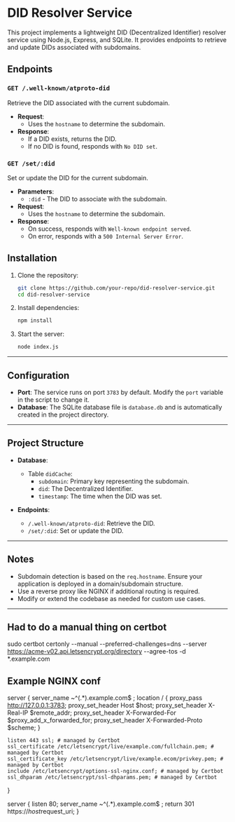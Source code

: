 # DID Resolver Service

This project implements a lightweight DID (Decentralized Identifier) resolver service using Node.js, Express, and SQLite. It provides endpoints to retrieve and update DIDs associated with subdomains.

## Endpoints

### `GET /.well-known/atproto-did`

Retrieve the DID associated with the current subdomain.

- **Request**: 
  - Uses the `hostname` to determine the subdomain.
- **Response**:
  - If a DID exists, returns the DID.
  - If no DID is found, responds with `No DID set`.

### `GET /set/:did`

Set or update the DID for the current subdomain.

- **Parameters**:
  - `:did` - The DID to associate with the subdomain.
- **Request**:
  - Uses the `hostname` to determine the subdomain.
- **Response**:
  - On success, responds with `Well-known endpoint served`.
  - On error, responds with a `500 Internal Server Error`.

## Installation

1. Clone the repository:

    ```bash
    git clone https://github.com/your-repo/did-resolver-service.git
    cd did-resolver-service
    ```

2. Install dependencies:

    ```bash
    npm install
    ```

3. Start the server:

    ```bash
    node index.js
    ```

---

## Configuration

- **Port**: The service runs on port `3783` by default. Modify the `port` variable in the script to change it.
- **Database**: The SQLite database file is `database.db` and is automatically created in the project directory.

---

## Project Structure

- **Database**: 
  - Table `didCache`:
    - `subdomain`: Primary key representing the subdomain.
    - `did`: The Decentralized Identifier.
    - `timestamp`: The time when the DID was set.

- **Endpoints**:
  - `/.well-known/atproto-did`: Retrieve the DID.
  - `/set/:did`: Set or update the DID.

---

## Notes

- Subdomain detection is based on the `req.hostname`. Ensure your application is deployed in a domain/subdomain structure.
- Use a reverse proxy like NGINX if additional routing is required.
- Modify or extend the codebase as needed for custom use cases.

---

## Had to do a manual thing on certbot

sudo certbot certonly --manual --preferred-challenges=dns --server https://acme-v02.api.letsencrypt.org/directory --agree-tos -d *.example.com

## Example NGINX conf
server {
    server_name ~^(.*)\.example\.com$ ;
    location / {
        proxy_pass http://127.0.0.1:3783;
        proxy_set_header Host $host;
        proxy_set_header X-Real-IP $remote_addr;
        proxy_set_header X-Forwarded-For $proxy_add_x_forwarded_for;
        proxy_set_header X-Forwarded-Proto $scheme;
    }

    listen 443 ssl; # managed by Certbot
    ssl_certificate /etc/letsencrypt/live/example.com/fullchain.pem; # managed by Certbot
    ssl_certificate_key /etc/letsencrypt/live/example.ecom/privkey.pem; # managed by Certbot
    include /etc/letsencrypt/options-ssl-nginx.conf; # managed by Certbot
    ssl_dhparam /etc/letsencrypt/ssl-dhparams.pem; # managed by Certbot

}

server {
    listen 80;
    server_name ~^(.*)\.example\.com$ ;
    return 301 https://$host$request_uri;
}

